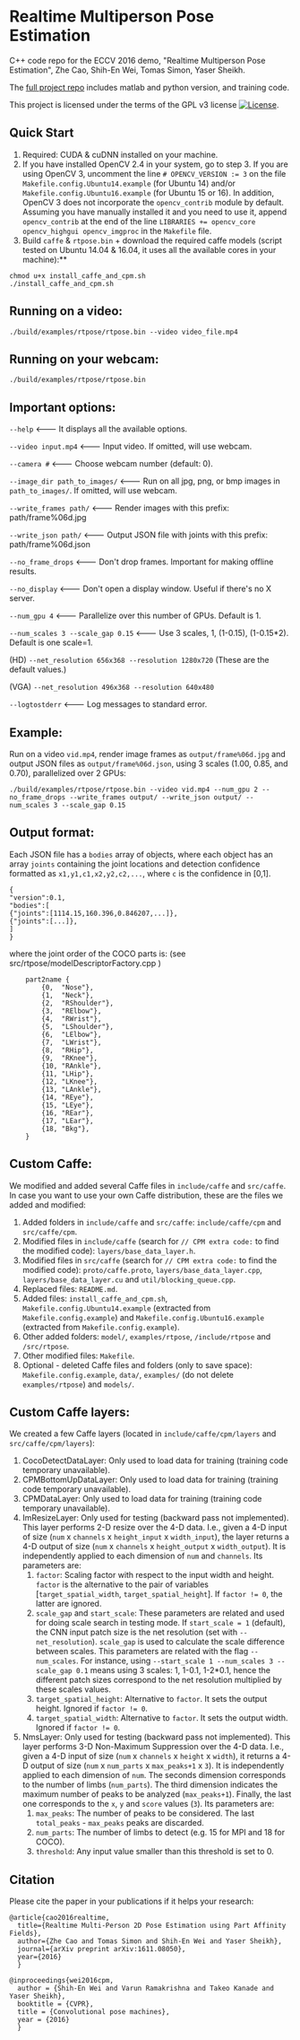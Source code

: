 Realtime Multiperson Pose Estimation
====================================
C++ code repo for the ECCV 2016 demo, "Realtime Multiperson Pose Estimation", Zhe Cao, Shih-En Wei, Tomas Simon, Yaser Sheikh.

The [full project repo](https://github.com/ZheC/Multi-Person-Pose-Estimation) includes matlab and python version, and training code.

This project is licensed under the terms of the GPL v3 license [![License](https://img.shields.io/aur/license/yaourt.svg)](LICENSE).

## Quick Start
1. Required: CUDA & cuDNN installed on your machine.
2. If you have installed OpenCV 2.4 in your system, go to step 3. If you are using OpenCV 3, uncomment the line `# OPENCV_VERSION := 3` on the file `Makefile.config.Ubuntu14.example` (for Ubuntu 14) and/or `Makefile.config.Ubuntu16.example` (for Ubuntu 15 or 16). In addition, OpenCV 3 does not incorporate the `opencv_contrib` module by default. Assuming you have manually installed it and you need to use it, append `opencv_contrib` at the end of the line `LIBRARIES += opencv_core opencv_highgui opencv_imgproc` in the `Makefile` file.
3. Build `caffe` & `rtpose.bin` + download the required caffe models (script tested on Ubuntu 14.04 & 16.04, it uses all the available cores in your machine):**
```
chmod u+x install_caffe_and_cpm.sh
./install_caffe_and_cpm.sh
```

## Running on a video:
```
./build/examples/rtpose/rtpose.bin --video video_file.mp4
```

## Running on your webcam:
```
./build/examples/rtpose/rtpose.bin
```

## Important options:
`--help` <--- It displays all the available options.

`--video input.mp4` <--- Input video. If omitted, will use webcam.

`--camera #` <--- Choose webcam number (default: 0).

`--image_dir path_to_images/` <--- Run on all jpg, png, or bmp images in `path_to_images/`. If omitted, will use webcam.

`--write_frames path/`  <--- Render images with this prefix: path/frame%06d.jpg

`--write_json path/`  <--- Output JSON file with joints with this prefix: path/frame%06d.json

`--no_frame_drops` <--- Don't drop frames. Important for making offline results.

`--no_display` <--- Don't open a display window. Useful if there's no X server.

`--num_gpu 4` <--- Parallelize over this number of GPUs. Default is 1.

`--num_scales 3 --scale_gap 0.15`  <--- Use 3 scales, 1, (1-0.15), (1-0.15*2). Default is one scale=1.

(HD)
`--net_resolution 656x368 --resolution 1280x720` (These are the default values.)

(VGA)
`--net_resolution 496x368 --resolution 640x480`

`--logtostderr` <--- Log messages to standard error.

## Example:
Run on a video `vid.mp4`, render image frames as `output/frame%06d.jpg` and output JSON files as `output/frame%06d.json`, using 3 scales (1.00, 0.85, and 0.70), parallelized over 2 GPUs:
```
./build/examples/rtpose/rtpose.bin --video vid.mp4 --num_gpu 2 --no_frame_drops --write_frames output/ --write_json output/ --num_scales 3 --scale_gap 0.15
```

## Output format:
Each JSON file has a `bodies` array of objects, where each object has an array `joints` containing the joint locations and detection confidence formatted as `x1,y1,c1,x2,y2,c2,...`, where `c` is the confidence in [0,1].

```
{
"version":0.1,
"bodies":[
{"joints":[1114.15,160.396,0.846207,...]},
{"joints":[...]},
]
}
```

where the joint order of the COCO parts is: (see src/rtpose/modelDescriptorFactory.cpp )
```
	part2name {
		{0,  "Nose"},
		{1,  "Neck"},
		{2,  "RShoulder"},
		{3,  "RElbow"},
		{4,  "RWrist"},
		{5,  "LShoulder"},
		{6,  "LElbow"},
		{7,  "LWrist"},
		{8,  "RHip"},
		{9,  "RKnee"},
		{10, "RAnkle"},
		{11, "LHip"},
		{12, "LKnee"},
		{13, "LAnkle"},
		{14, "REye"},
		{15, "LEye"},
		{16, "REar"},
		{17, "LEar"},
		{18, "Bkg"},
	}
```

## Custom Caffe:
We modified and added several Caffe files in `include/caffe` and `src/caffe`. In case you want to use your own Caffe distribution, these are the files we added and modified:

1. Added folders in `include/caffe` and `src/caffe`: `include/caffe/cpm` and `src/caffe/cpm`.
2. Modified files in `include/caffe` (search for `// CPM extra code:` to find the modified code): `layers/base_data_layer.h`.
3. Modified files in `src/caffe` (search for `// CPM extra code:` to find the modified code): `proto/caffe.proto`, `layers/base_data_layer.cpp`, `layers/base_data_layer.cu` and `util/blocking_queue.cpp`.
4. Replaced files: `README.md`.
5. Added files: `install_caffe_and_cpm.sh`, `Makefile.config.Ubuntu14.example` (extracted from `Makefile.config.example`) and `Makefile.config.Ubuntu16.example` (extracted from `Makefile.config.example`).
6. Other added folders: `model/`, `examples/rtpose`, `/include/rtpose` and `/src/rtpose`.
7. Other modified files: `Makefile`.
8. Optional - deleted Caffe files and folders (only to save space): `Makefile.config.example`, `data/`, `examples/` (do not delete `examples/rtpose`) and `models/`.


## Custom Caffe layers:
We created a few Caffe layers (located in `include/caffe/cpm/layers` and `src/caffe/cpm/layers`):

1. CocoDetectDataLayer: Only used to load data for training (training code temporary unavailable).
2. CPMBottomUpDataLayer: Only used to load data for training (training code temporary unavailable).
3. CPMDataLayer: Only used to load data for training (training code temporary unavailable).
4. ImResizeLayer: Only used for testing (backward pass not implemented). This layer performs 2-D resize over the 4-D data. I.e., given a 4-D input of size (`num` x `channels` x `height_input` x `width_input`), the layer returns a 4-D output of size (`num` x `channels` x `height_output` x `width_output`). It is independently applied to each dimension of `num` and `channels`. Its parameters are:
	1. `factor`: Scaling factor with respect to the input width and height. `factor` is the alternative to the pair of variables [`target_spatial_width`, `target_spatial_height`]. If `factor != 0`, the latter are ignored.
	2. `scale_gap` and `start_scale`: These parameters are related and used for doing scale search in testing mode. If `start_scale = 1` (default), the CNN input patch size is the net resolution (set with `--net_resolution`). `scale_gap` is used to calculate the scale difference between scales. This parameters are related with the flag `--num_scales`. For instance, using `--start_scale 1 --num_scales 3 --scale_gap 0.1` means using 3 scales: 1, 1-0.1, 1-2*0.1, hence the different patch sizes correspond to the net resolution multiplied by these scales values.
	3. `target_spatial_height`: Alternative to `factor`. It sets the output height. Ignored if `factor != 0`.
	4. `target_spatial_width`: Alternative to `factor`. It sets the output width. Ignored if `factor != 0`.
5. NmsLayer: Only used for testing (backward pass not implemented). This layer performs 3-D Non-Maximum Suppression over the 4-D data. I.e., given a 4-D input of size (`num` x `channels` x `height` x `width`), it returns a 4-D output of size (`num` x `num_parts` x `max_peaks+1` x `3`). It is independently applied to each dimension of `num`. The seconds dimension corresponds to the number of limbs (`num_parts`). The third dimension indicates the maximum number of peaks to be analyzed (`max_peaks+1`). Finally, the last one corresponds to the `x`, `y` and `score` values (`3`). Its parameters are:
	1. `max_peaks`: The number of peaks to be considered. The last `total_peaks` - `max_peaks` peaks are discarded.
	2. `num_parts`: The number of limbs to detect (e.g. 15 for MPI and 18 for COCO).
	3. `threshold`: Any input value smaller than this threshold is set to 0.


## Citation
Please cite the paper in your publications if it helps your research:



    @article{cao2016realtime,
	  title={Realtime Multi-Person 2D Pose Estimation using Part Affinity Fields},
	  author={Zhe Cao and Tomas Simon and Shih-En Wei and Yaser Sheikh},
	  journal={arXiv preprint arXiv:1611.08050},
	  year={2016}
	  }

    @inproceedings{wei2016cpm,
      author = {Shih-En Wei and Varun Ramakrishna and Takeo Kanade and Yaser Sheikh},
      booktitle = {CVPR},
      title = {Convolutional pose machines},
      year = {2016}
      }
